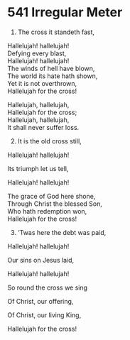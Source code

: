 # 541 Irregular Meter

1.  The cross it standeth fast,

Hallelujah! hallelujah!\
Defying every blast,\
Hallelujah! hallelujah!\
The winds of hell have blown,\
The world its hate hath shown,\
Yet it is not overthrown,\
Hallelujah for the cross!

Hallelujah, hallelujah,\
Hallelujah for the cross;\
Hallelujah, hallelujah,\
It shall never suffer loss.

2.  It is the old cross still,

Hallelujah! hallelujah!

Its triumph let us tell,

Hallelujah! hallelujah!

The grace of God here shone,\
Through Christ the blessed Son,\
Who hath redemption won,\
Hallelujah for the cross!

3.  ’Twas here the debt was paid,

Hallelujah! hallelujah!

Our sins on Jesus laid,

Hallelujah! hallelujah!

So round the cross we sing

Of Christ, our offering,

Of Christ, our living King,

Hallelujah for the cross!

